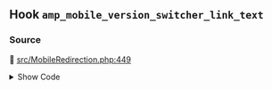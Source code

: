 ## Hook `amp_mobile_version_switcher_link_text`

### Source

:link: [src/MobileRedirection.php:449](../../src/MobileRedirection.php#L449)

<details>
<summary>Show Code</summary>

```php
$text = apply_filters( 'amp_mobile_version_switcher_link_text', $text );
```

</details>
